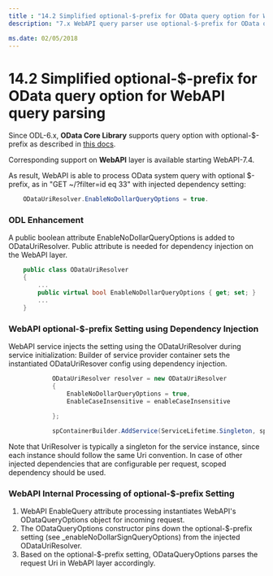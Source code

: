 ```yaml
---
title : "14.2 Simplified optional-$-prefix for OData query option for WebAPI query parsing"
description: "7.x WebAPI query parser use optional-$-prefix for OData query option"

ms.date: 02/05/2018
---
```

# 14.2 Simplified optional-$-prefix for OData query option for WebAPI query parsing

Since ODL-6.x, **OData Core Library** supports query option with optional-$-prefix as described in [this docs](https://odata.github.io/odata.net/v7/#01-05-di-support).

Corresponding support on **WebAPI** layer is available starting WebAPI-7.4.

As result, WebAPI is able to process OData system query with optional $-prefix, as in "GET ~/?filter=id eq 33" with injected dependency setting:
~~~csharp
    ODataUriResolver.EnableNoDollarQueryOptions = true.
~~~

### ODL Enhancement
A public boolean attribute EnableNoDollarQueryOptions is added to ODataUriResolver. Public attribute is needed for dependency injection on the WebAPI layer.
~~~csharp
    public class ODataUriResolver
    {
        ...
        public virtual bool EnableNoDollarQueryOptions { get; set; }
        ...
    }
~~~

### WebAPI optional-$-prefix Setting using Dependency Injection
WebAPI service injects the setting using the ODataUriResolver during service initialization:
Builder of service provider container sets the instantiated ODataUriResover config using dependency injection.
~~~csharp
            ODataUriResolver resolver = new ODataUriResolver
            {
                EnableNoDollarQueryOptions = true,
                EnableCaseInsensitive = enableCaseInsensitive

            };
            
            spContainerBuilder.AddService(ServiceLifetime.Singleton, sp => resolver));
~~~
Note that UriResolver is typically a singleton for the service instance, since each instance should follow the same Uri convention. In case of other injected dependencies that are configurable per request, scoped dependency should be used.

### WebAPI Internal Processing of optional-$-prefix Setting
1. WebAPI EnableQuery attribute processing instantiates WebAPI's ODataQueryOptions object for incoming request.
2. The ODataQueryOptions constructor pins down the optional-$-prefix setting (see _enableNoDollarSignQueryOptions) from the injected ODataUriResolver.
3. Based on the optional-$-prefix setting, ODataQueryOptions parses the request Uri in WebAPI layer accordingly.
